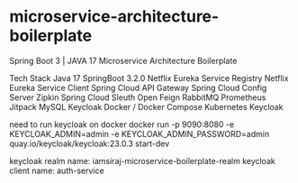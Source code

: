 # microservice-architecture-boilerplate
Spring Boot 3 | JAVA 17 Microservice Architecture Boilerplate

Tech Stack
Java 17
SpringBoot 3.2.0
Netflix Eureka Service Registry
Netflix Eureka Service Client
Spring Cloud API Gateway
Spring Cloud Config Server
Zipkin
Spring Cloud Sleuth
Open Feign
RabbitMQ
Prometheus
Jitpack
MySQL
Keycloak
Docker / Docker Compose
Kubernetes
Keycloak

need to run keycloak on docker
docker run -p 9090:8080 -e KEYCLOAK_ADMIN=admin -e KEYCLOAK_ADMIN_PASSWORD=admin quay.io/keycloak/keycloak:23.0.3 start-dev

keycloak realm name: iamsiraj-microservice-boilerplate-realm
keycloak client name: auth-service
